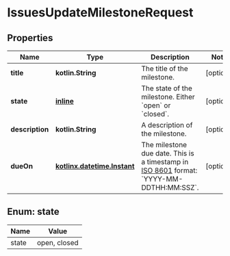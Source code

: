 
# IssuesUpdateMilestoneRequest

## Properties
Name | Type | Description | Notes
------------ | ------------- | ------------- | -------------
**title** | **kotlin.String** | The title of the milestone. |  [optional]
**state** | [**inline**](#State) | The state of the milestone. Either &#x60;open&#x60; or &#x60;closed&#x60;. |  [optional]
**description** | **kotlin.String** | A description of the milestone. |  [optional]
**dueOn** | [**kotlinx.datetime.Instant**](kotlinx.datetime.Instant.md) | The milestone due date. This is a timestamp in [ISO 8601](https://en.wikipedia.org/wiki/ISO_8601) format: &#x60;YYYY-MM-DDTHH:MM:SSZ&#x60;. |  [optional]


<a id="State"></a>
## Enum: state
Name | Value
---- | -----
state | open, closed



